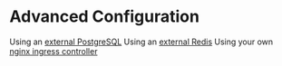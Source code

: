 # Advanced Configuration

Using an [external PostgreSQL](external-db/README.md)
Using an [external Redis](external-redis/README.md)
Using your own [nginx ingress controller](external-nginx/README.md)
